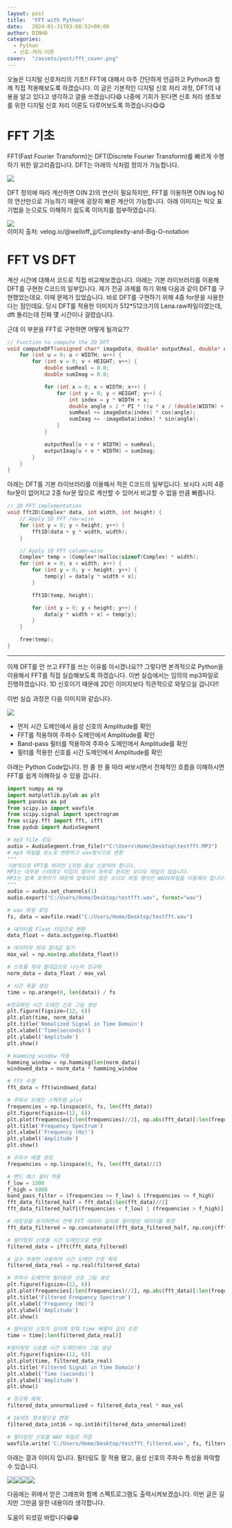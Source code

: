 ```yaml
---
layout: post
title:  "FFT with Python"
date:   2024-01-31T03:08:52+09:00
author: DINHO
categories:
  - Python
  - 신호-처리-이론
cover:  "/assets/post/fft_cover.png"
---
```


오늘은 디지털 신호처리의 기초!! FFT에 대해서 아주 간단하게 언급하고 Python과 함께 직접 적용해보도록 하겠습니다. 이 글은 기본적인 디지털 신호 처리 과정, DFT의 내용을 알고 있다고 생각하고 글을 쓰겠습니다😄 나중에 기회가 된다면 신호 처리 생초보를 위한 디지털 신호 처리 이론도 다루어보도록 하겠습니다😋😋

# FFT 기초

FFT(Fast Fourier Transform)는 DFT(Discrete Fourier Transform)를 빠르게 수행하기 위한 알고리즘입니다. DFT는 아래의 식처럼 정의가 가능합니다.

<img src="/assets/post/DFT정의.png">

DFT 정의에 따라 계산하면 O(N 2)의 연산이 필요하지만, FFT를 이용하면 O(N log N)의 연산만으로 가능하기 때문에 굉장히 빠른 계산이 가능합니다. 아래 이미지는 빅오 표기법을 눈으로도 이해하기 쉽도록 이미지를 첨부하였습니다.

<img src="https://velog.velcdn.com/images/welloff_jj/post/5d29a3fb-c5e1-4f81-919b-7ddfd774add5/%E1%84%87%E1%85%B5%E1%86%A8%E1%84%8B%E1%85%A9.jpeg">
<figcaption> 이미지 출처: velog.io/@welloff_jj/Complexity-and-Big-O-notation </figcaption>

# FFT VS DFT

계산 시간에 대해서 코드로 직접 비교해보겠습니다. 아래는 기본 라이브러리를 이용해 DFT를 구현한 C코드의 일부입니다. 제가 전공 과제를 하기 위해 다음과 같이 DFT를 구현했었는데요. 이때 문제가 있었습니다. 바로 DFT를 구현하기 위해 4중 for문을 사용한다는 점인데요. 당시 DFT를 적용한 이미지가 512*512크기의 Lena.raw파일이였는데, dft 돌리는데 진짜 몇 시간이나 걸렸습니다. 

근데 이 부분을 FFT로 구현하면 어떻게 될까요??

```C
// Function to compute the 2D DFT
void computeDFT(unsigned char* imageData, double* outputReal, double* outputImag) {
    for (int u = 0; u < WIDTH; u++) {
        for (int v = 0; v < HEIGHT; v++) {
            double sumReal = 0.0;
            double sumImag = 0.0;

            for (int x = 0; x < WIDTH; x++) {
                for (int y = 0; y < HEIGHT; y++) {
                    int index = y * WIDTH + x;
                    double angle = 2 * PI * ((u * x / (double)WIDTH) + (v * y / (double)HEIGHT));
                    sumReal += imageData[index] * cos(angle);
                    sumImag += -imageData[index] * sin(angle);
                }
            }

            outputReal[u + v * WIDTH] = sumReal;
            outputImag[u + v * WIDTH] = sumImag;
        }
    }
}
```

아래는 DFT를 기본 라이브러리를 이용해서 적은 C코드의 일부입니다. 보시다 시피 4중 for문이 없어지고 2중 for문 많으로 계산할 수 있어서 비교할 수 없을 만큼 빠릅니다.

```C
// 2D FFT implementation
void fft2D(Complex* data, int width, int height) {
    // Apply 1D FFT row-wise
    for (int y = 0; y < height; y++) {
        fft1D(data + y * width, width);
    }

    // Apply 1D FFT column-wise
    Complex* temp = (Complex*)malloc(sizeof(Complex) * width);
    for (int x = 0; x < width; x++) {
        for (int y = 0; y < height; y++) {
            temp[y] = data[y * width + x];
        }

        fft1D(temp, height);

        for (int y = 0; y < height; y++) {
            data[y * width + x] = temp[y];
        }
    }

    free(temp);
}
```
-------------------------

이제 DFT를 안 쓰고 FFT를 쓰는 이유를 아시겠나요?? 그렇다면 본격적으로 Python을 이용해서 FFT를 직접 실습해보도록 하겠습니다. 이번 실습에서는 임의의 mp3파일로 진행하겠습니다. 1D 신호이기 때문에 2D인 이미지보다 직관적으로 와닿으실 겁니다!!

이번 실습 과정은 다음 이미지와 같습니다. 

<img src="/assets/post/과정.png">

- 먼저 시간 도메인에서 음성 신호의 Amplitude를 확인
- FFT를 적용하여 주파수 도메인에서 Amplitude를 확인
- Band-pass 필터를 적용하여 주파수 도메인에서 Amplitude를 확인
- 필터를 적용한 신호를 시간 도메인에서 Amplitude를 확인

아래는 Python Code입니다. 한 줄 한 줄 따라 써보시면서 전체적인 흐름을 이해하시면 FFT를 쉽게 이해하실 수 있을 겁니다. 

```Python
import numpy as np
import matplotlib.pylab as plt
import pandas as pd
from scipy.io import wavfile
from scipy.signal import spectrogram
from scipy.fft import fft, ifft
from pydub import AudioSegment

# mp3 file 로딩
audio = AudioSegment.from_file(r"C:\Users\Home\Desktop\testfft.MP3")
# mp3 파일을 모노로 변환하고 wav형식으로 변환
""" 
기본적으로 FFT를 하려먼 1차원 음성 신호여야 합니다. 
MP3는 대부분 스테레오 타입이 많아서 좌우로 분리된 오디오 채널이 많습니다.
MP3는 압축 포맷이기 때문에 압축되지 않은 오디오 파일 형식인 WAVV파일을 이용해야 합니다.
"""
audio = audio.set_channels(1)
audio.export("C:/Users/Home/Desktop/testfft.wav", format="wav")

# wav 파일 로딩
fs, data = wavfile.read("C:/Users/Home/Desktop/testfft.wav")

# 데이터를 Float 타입으로 변환
data_float = data.astype(np.float64)

# 데이터의 최대 절대값 찾기
max_val = np.max(np.abs(data_float))

# 신호를 최대 절대값으로 나누어 정규화
norm_data = data_float / max_val

# 시간 축을 생성
time = np.arange(0, len(data)) / fs

#정규화된 시간 도메인 신호 그림 생성
plt.figure(figsize=(12, 6))
plt.plot(time, norm_data)
plt.title('Nomalized Signal in Time Domain')
plt.xlabel('Time(seconds)')
plt.ylabel('Amplitude')
plt.show()

# Hamming window 적용
hamming_window = np.hamming(len(norm_data))
windowed_data = norm_data * hamming_window

# fft 수행
fft_data = fft(windowed_data)

# 주파수 도메인 스펙트럼 plot
frequencies = np.linspace(0, fs, len(fft_data))
plt.figure(figsize=(12, 6))
plt.plot(frequencies[:len(frequencies)//2], np.abs(fft_data)[:len(frequencies)//2]) # plot only the positive frequencies
plt.title('Frequency Spectrum')
plt.xlabel('Frequency (Hz)')
plt.ylabel('Amplitude')
plt.show()

# 주파수 배열 생성
frequencies = np.linspace(0, fs, len(fft_data)//2)

# 밴드 패스 필터 적용
f_low = 1500
f_high = 6000
band_pass_filter = (frequencies >= f_low) & (frequencies <= f_high)
fft_data_filtered_half = fft_data[:len(fft_data)//2]
fft_data_filtered_half[(frequencies < f_low) | (frequencies > f_high)] = 0

# 대칭성을 유지하면서 전체 FFT 데이터 길이로 필터링된 데이터를 확장
fft_data_filtered = np.concatenate((fft_data_filtered_half, np.conj(fft_data_filtered_half[-2:0:-1])))

# 필터링된 신호를 시간 도메인으로 변환
filtered_data = ifft(fft_data_filtered)

# 실수 부분만 사용하여 시간 도메인 신호 획득
filtered_data_real = np.real(filtered_data)

# 주파수 도메인의 필터링된 신호 그림 생성
plt.figure(figsize=(12, 6))
plt.plot(frequencies[:len(frequencies)//2], np.abs(fft_data)[:len(frequencies)//2])
plt.title('Filtered Frequency Spectrum')
plt.xlabel('Frequency (Hz)')
plt.ylabel('Amplitude')
plt.show()

# 필터링된 신호의 길이에 맞춰 time 배열의 길이 조정
time = time[:len(filtered_data_real)]

#필터링된 신호를 시간 도메인에서 그림 생성
plt.figure(figsize=(12, 6))
plt.plot(time, filtered_data_real)
plt.title('Filtered Signal in Time Domain')
plt.xlabel('Time (seconds)')
plt.ylabel('Amplitude')
plt.show()

# 정규화 해제
filtered_data_unnormalized = filtered_data_real * max_val

# 16비트 정수형으로 변환
filtered_data_int16 = np.int16(filtered_data_unnormalized)

# 필터링된 신호를 WAV 파일로 저장
wavfile.write('C:/Users/Home/Desktop/testfft_filtered.wav', fs, filtered_data_int16)
```

아래는 결과 이미지 입니다. 필터링도 잘 적용 됐고, 음성 신호의 주파수 특성을 파악할 수 있습니다.

<img src="/assets/post/fft1.png"><img src="/assets/post/fft2.png"><img src="/assets/post/fft3.png"><img src="/assets/post/fft4.png">

다음에는 위에서 얻은 그래프와 함께 스펙트로그램도 출력시켜보겠습니다. 이번 글은 길지만 그만큼 알찬 내용이라 생각합니다.

도움이 되셨길 바랍니다😁😁